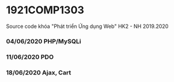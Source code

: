 # 1921COMP1303
Source code khóa "Phát triển Ứng dụng Web" HK2 - NH 2019.2020

### 04/06/2020 PHP/MySQLi
### 11/06/2020 PDO
### 18/06/2020 Ajax, Cart
